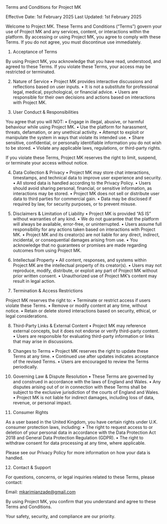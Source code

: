 
Terms and Conditions for Project MK

Effective Date: 1st February 2025
Last Updated: 1st February 2025

Welcome to Project MK. These Terms and Conditions (“Terms”) govern your use of Project MK and any services, content, or interactions within the platform. By accessing or using Project MK, you agree to comply with these Terms. If you do not agree, you must discontinue use immediately.

1. Acceptance of Terms

By using Project MK, you acknowledge that you have read, understood, and agreed to these Terms. If you violate these Terms, your access may be restricted or terminated.

2. Nature of Service
	•	Project MK provides interactive discussions and reflections based on user inputs.
	•	It is not a substitute for professional legal, medical, psychological, or financial advice.
	•	Users are responsible for their own decisions and actions based on interactions with Project MK.

3. User Conduct & Responsibilities

You agree that you will NOT:
	•	Engage in illegal, abusive, or harmful behaviour while using Project MK.
	•	Use the platform for harassment, threats, defamation, or any unethical activity.
	•	Attempt to exploit or manipulate the system in ways that violate its intended use.
	•	Share sensitive, confidential, or personally identifiable information you do not wish to be stored.
	•	Violate any applicable laws, regulations, or third-party rights.

If you violate these Terms, Project MK reserves the right to limit, suspend, or terminate your access without notice.

4. Data Collection & Privacy
	•	Project MK may store chat interactions, timestamps, and technical data to improve user experience and security.
	•	All stored data is handled according to the Privacy Policy.
	•	Users should avoid sharing personal, financial, or sensitive information, as interactions may be stored.
	•	Project MK does not sell or distribute user data to third parties for commercial gain.
	•	Data may be disclosed if required by law, for security purposes, or to prevent misuse.

5. Disclaimers & Limitation of Liability
	•	Project MK is provided “AS IS” without warranties of any kind.
	•	We do not guarantee that the platform will always be available, error-free, or uninterrupted.
	•	Users assume full responsibility for any actions taken based on interactions with Project MK.
	•	Project MK and its creator(s) are not liable for any direct, indirect, incidental, or consequential damages arising from use.
	•	You acknowledge that no guarantees or promises are made regarding outcomes from using Project MK.

6. Intellectual Property
	•	All content, responses, and systems within Project MK are the intellectual property of its creator(s).
	•	Users may not reproduce, modify, distribute, or exploit any part of Project MK without prior written consent.
	•	Unauthorized use of Project MK’s content may result in legal action.

7. Termination & Access Restrictions

Project MK reserves the right to:
	•	Terminate or restrict access if users violate these Terms.
	•	Remove or modify content at any time, without notice.
	•	Retain or delete stored interactions based on security, ethical, or legal considerations.

8. Third-Party Links & External Content
	•	Project MK may reference external concepts, but it does not endorse or verify third-party content.
	•	Users are responsible for evaluating third-party information or links that may arise in discussions.

9. Changes to Terms
	•	Project MK reserves the right to update these Terms at any time.
	•	Continued use after updates indicates acceptance of the revised Terms.
	•	Users are encouraged to review the Terms periodically.

10. Governing Law & Dispute Resolution
	•	These Terms are governed by and construed in accordance with the laws of England and Wales.
	•	Any disputes arising out of or in connection with these Terms shall be subject to the exclusive jurisdiction of the courts of England and Wales.
	•	Project MK is not liable for indirect damages, including loss of data, revenue, or personal impact.

11. Consumer Rights

As a user based in the United Kingdom, you have certain rights under U.K. consumer protection laws, including:
	•	The right to request access to or deletion of your personal data in accordance with the Data Protection Act 2018 and General Data Protection Regulation (GDPR).
	•	The right to withdraw consent for data processing at any time, where applicable.

Please see our Privacy Policy for more information on how your data is handled.

12. Contact & Support

For questions, concerns, or legal inquiries related to these Terms, please contact:

Email: mkarimianzade@gmail.com

By using Project MK, you confirm that you understand and agree to these Terms and Conditions.

Your safety, security, and compliance are our priority.

